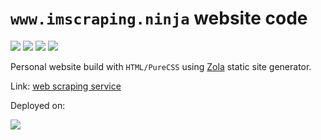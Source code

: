 # `www.imscraping.ninja` website code

![](https://cdn.rawgit.com/aleen42/badges/master/src/eslint.svg) ![](https://cdn.rawgit.com/aleen42/badges/master/src/webpack.svg) ![](https://img.shields.io/badge/html-ok-yellowgreen.svg) ![](https://img.shields.io/badge/markup-markdown-brightgreen.svg)

Personal website build with `HTML/PureCSS` using [Zola](https://www.getzola.org) static site generator.

Link: [web scraping service](http://www.imscraping.ninja)

Deployed on:

[![](https://www.netlify.com/img/global/badges/netlify-color-accent.svg)](https://www.netlify.com)

